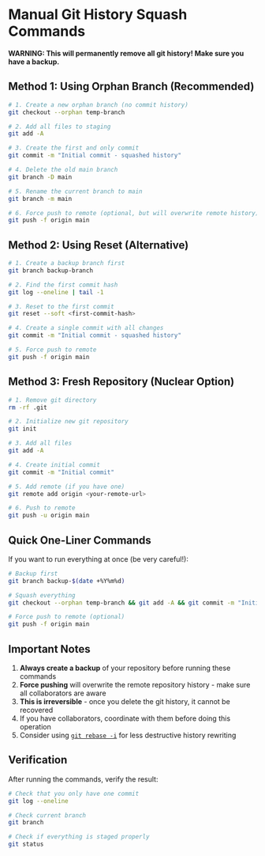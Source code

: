 # Manual Git History Squash Commands

**WARNING: This will permanently remove all git history! Make sure you have a backup.**

## Method 1: Using Orphan Branch (Recommended)

```bash
# 1. Create a new orphan branch (no commit history)
git checkout --orphan temp-branch

# 2. Add all files to staging
git add -A

# 3. Create the first and only commit
git commit -m "Initial commit - squashed history"

# 4. Delete the old main branch
git branch -D main

# 5. Rename the current branch to main
git branch -m main

# 6. Force push to remote (optional, but will overwrite remote history)
git push -f origin main
```

## Method 2: Using Reset (Alternative)

```bash
# 1. Create a backup branch first
git branch backup-branch

# 2. Find the first commit hash
git log --oneline | tail -1

# 3. Reset to the first commit
git reset --soft <first-commit-hash>

# 4. Create a single commit with all changes
git commit -m "Initial commit - squashed history"

# 5. Force push to remote
git push -f origin main
```

## Method 3: Fresh Repository (Nuclear Option)

```bash
# 1. Remove git directory
rm -rf .git

# 2. Initialize new git repository
git init

# 3. Add all files
git add -A

# 4. Create initial commit
git commit -m "Initial commit"

# 5. Add remote (if you have one)
git remote add origin <your-remote-url>

# 6. Push to remote
git push -u origin main
```

## Quick One-Liner Commands

If you want to run everything at once (be very careful!):

```bash
# Backup first
git branch backup-$(date +%Y%m%d)

# Squash everything
git checkout --orphan temp-branch && git add -A && git commit -m "Initial commit - squashed history" && git branch -D main && git branch -m main

# Force push to remote (optional)
git push -f origin main
```

## Important Notes

1. **Always create a backup** of your repository before running these commands
2. **Force pushing** will overwrite the remote repository history - make sure all collaborators are aware
3. **This is irreversible** - once you delete the git history, it cannot be recovered
4. If you have collaborators, coordinate with them before doing this operation
5. Consider using [`git rebase -i`](https://git-scm.com/docs/git-rebase) for less destructive history rewriting

## Verification

After running the commands, verify the result:

```bash
# Check that you only have one commit
git log --oneline

# Check current branch
git branch

# Check if everything is staged properly
git status